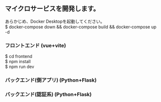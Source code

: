 ## マイクロサービスを開発します。

あらかじめ、Docker Desktopを起動してください。<br>
$ docker-compose down && docker-compose build && docker-compose up -d

### フロントエンド (vue+vite)
$ cd frontend<br>
$ npm install<br>
$ npm run dev<br>

### バックエンド(側アプリ) (Python+Flask)

### バックエンド(認証系) (Python+Flask)
